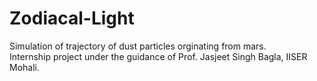 # Zodiacal-Light
Simulation of trajectory of dust particles orginating from mars.  
Internship project under the guidance of Prof. Jasjeet Singh Bagla, IISER Mohali.
